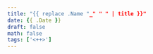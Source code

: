 ```yaml
---
title: "{{ replace .Name "_" " " | title }}"
date: {{ .Date }}
draft: false
math: false
tags: ['<++>']
---
```


